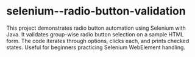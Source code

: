 # selenium--radio-button-validation
This project demonstrates radio button automation using Selenium with Java. It validates group-wise radio button selection on a sample HTML form. The code iterates through options, clicks each, and prints checked states. Useful for beginners practicing Selenium WebElement handling.
